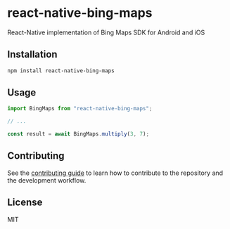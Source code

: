# react-native-bing-maps

React-Native implementation of Bing Maps SDK for Android and iOS

## Installation

```sh
npm install react-native-bing-maps
```

## Usage

```js
import BingMaps from "react-native-bing-maps";

// ...

const result = await BingMaps.multiply(3, 7);
```

## Contributing

See the [contributing guide](CONTRIBUTING.md) to learn how to contribute to the repository and the development workflow.

## License

MIT
